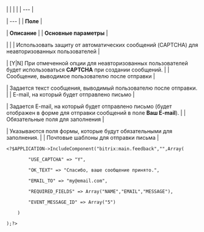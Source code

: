 |  |  |  |
| --- |

| --- |
| **Поле** |

| **Описание** |
| **Основные параметры** |

| |
| Использовать защиту от автоматических сообщений (CAPTCHA) для неавторизованных пользователей |

| [Y|N] При отмеченной опции для неавторизованных пользователей будет использоваться **CAPTCHA** при создании сообщений. |
| Сообщение, выводимое пользователю после отправки |

| Задается текст сообщения, выводимый пользователю после отправки. |
| E-mail, на который будет отправлено письмо |

| Задается E-mail, на который будет отправлено письмо (будет отображен в форме для отправки сообщений в поле **Ваш E-mail**). |
| Обязательные поля для заполнения |

| Указываются поля формы, которые будут обязательными для заполнения. |
| Почтовые шаблоны для отправки письма |

```
<?$APPLICATION->IncludeComponent("bitrix:main.feedback","",Array(

		"USE_CAPTCHA" => "Y",

		"OK_TEXT" => "Спасибо, ваше сообщение принято.",

		"EMAIL_TO" => "my@email.com",

		"REQUIRED_FIELDS" => Array("NAME","EMAIL","MESSAGE"),

		"EVENT_MESSAGE_ID" => Array("5")

	)

);?>
```